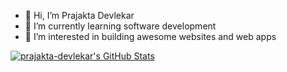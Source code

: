 - 👋 Hi, I’m Prajakta Devlekar
- 🌱 I’m currently learning software development
- 👀 I’m interested in building awesome websites and web apps


<!---
prajakta-devlekar/prajakta-devlekar is a ✨ special ✨ repository because its `README.md` (this file) appears on your GitHub profile.
You can click the Preview link to take a look at your changes.
--->

[![prajakta-devlekar's GitHub Stats](https://github-readme-stats.vercel.app/api?username=prajakta-devlekar)](https://github.com/prajakta-devlekar/github-readme-stats)
